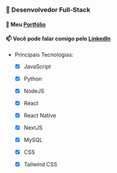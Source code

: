 ### :balloon: Desenvolvedor Full-Stack
#### :floppy_disk: Meu <a href="https://isaacmagno.github.io/myPort/">Portfólio</a>
#### 📫 Você pode falar comigo pelo <a href="https://www.linkedin.com/in/isaacmagno/">LinkedIn</a>

- Principais Tecnologias:
    - [x] JavaScript
    - [x] Python
    - [x] NodeJS
    - [x] React
    - [x] React Native
    - [x] NextJS
    - [x] MySQL
    - [x] CSS
    - [x] Tailwind CSS
    
